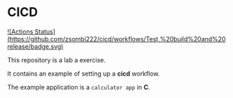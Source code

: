 # CICD

[![Actions Status]
(https://github.com/zsombi222/cicd/workflows/Test,%20build%20and%20release/badge.svg)](https://github.com/zsombi222/cicd/actions)

This repository is a lab a exercise.

It contains an example of setting up a **cicd** workflow.

The example application is a `calculator app` in **C**.
